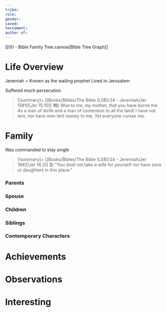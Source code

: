 ```yaml
---
tribe: 
role: 
gender: 
saved: 
testament: 
author of:
---
```





[[00 - Bible Family Tree.canvas|Bible Tree Graph]]

# Life Overview

Jeremiah = 
Known as the wailing prophet
Lived in Jerusalem

Suffered much persecution 
> [!summary]+ [[Books/Bibles/The Bible (LSB)/24 - Jeremiah/Jer 15#10|Jer 15:10]] 
**10**)  Woe to me, my mother, that you have borne me _As_ a man of strife and a man of contention to all the land! I have not lent, nor have men lent money to me, _Yet_ everyone curses me. 

# Family

Was commanded to stay single 
> [!summary]+ [[Books/Bibles/The Bible (LSB)/24 - Jeremiah/Jer 16#2|Jer 16:2]] 
**2**)  "You shall not take a wife for yourself nor have sons or daughters in this place." 


### Parents 
### Spouse
### Children 
### Siblings

### Contemporary Characters 


# Achievements 

# Observations

# Interesting 

